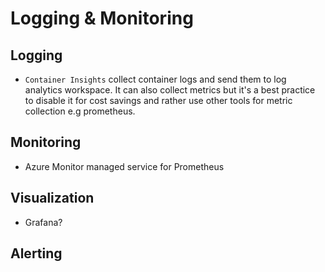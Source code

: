 # Logging & Monitoring

## Logging

- `Container Insights` collect container logs and send them to log analytics workspace. It can also collect metrics but it's a best practice to disable it for cost savings and rather use other tools for metric collection e.g prometheus.

## Monitoring

- Azure Monitor managed service for Prometheus

## Visualization

- Grafana?

## Alerting